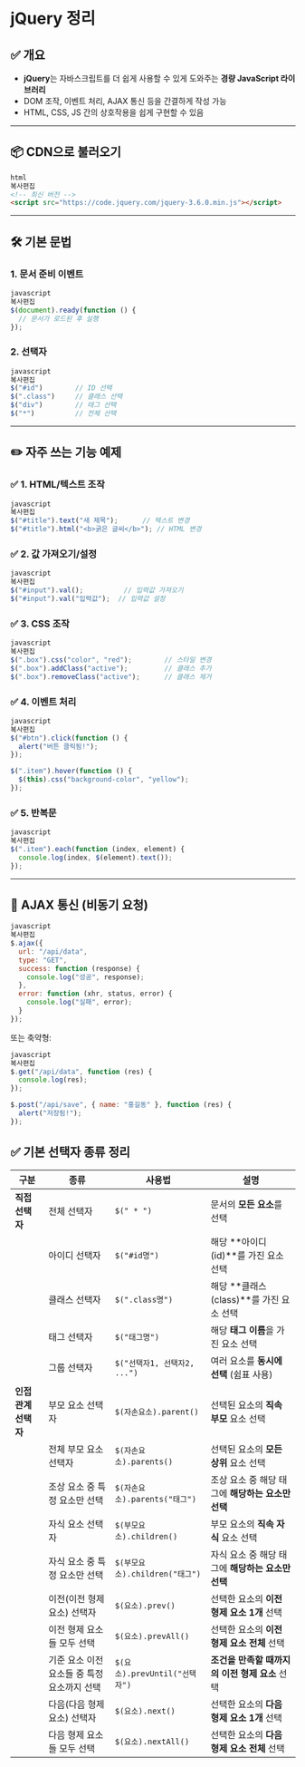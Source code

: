 # jQuery 정리

## ✅ 개요

- **jQuery**는 자바스크립트를 더 쉽게 사용할 수 있게 도와주는 **경량 JavaScript 라이브러리**
- DOM 조작, 이벤트 처리, AJAX 통신 등을 간결하게 작성 가능
- HTML, CSS, JS 간의 상호작용을 쉽게 구현할 수 있음

---

## 📦 CDN으로 불러오기

```html
html
복사편집
<!-- 최신 버전 -->
<script src="https://code.jquery.com/jquery-3.6.0.min.js"></script>

```

---

## 🛠️ 기본 문법

### 1. 문서 준비 이벤트

```jsx
javascript
복사편집
$(document).ready(function () {
  // 문서가 로드된 후 실행
});

```

### 2. 선택자

```jsx
javascript
복사편집
$("#id")        // ID 선택
$(".class")     // 클래스 선택
$("div")        // 태그 선택
$("*")          // 전체 선택

```

---

## ✏️ 자주 쓰는 기능 예제

### ✅ 1. HTML/텍스트 조작

```jsx
javascript
복사편집
$("#title").text("새 제목");      // 텍스트 변경
$("#title").html("<b>굵은 글씨</b>"); // HTML 변경

```

### ✅ 2. 값 가져오기/설정

```jsx
javascript
복사편집
$("#input").val();          // 입력값 가져오기
$("#input").val("입력값");  // 입력값 설정

```

### ✅ 3. CSS 조작

```jsx
javascript
복사편집
$(".box").css("color", "red");        // 스타일 변경
$(".box").addClass("active");         // 클래스 추가
$(".box").removeClass("active");      // 클래스 제거

```

### ✅ 4. 이벤트 처리

```jsx
javascript
복사편집
$("#btn").click(function () {
  alert("버튼 클릭됨!");
});

$(".item").hover(function () {
  $(this).css("background-color", "yellow");
});

```

### ✅ 5. 반복문

```jsx
javascript
복사편집
$(".item").each(function (index, element) {
  console.log(index, $(element).text());
});

```

---

## 🔄 AJAX 통신 (비동기 요청)

```jsx
javascript
복사편집
$.ajax({
  url: "/api/data",
  type: "GET",
  success: function (response) {
    console.log("성공", response);
  },
  error: function (xhr, status, error) {
    console.log("실패", error);
  }
});

```

또는 축약형:

```jsx
javascript
복사편집
$.get("/api/data", function (res) {
  console.log(res);
});

$.post("/api/save", { name: "홍길동" }, function (res) {
  alert("저장됨!");
});

```

## ✅ 기본 선택자 종류 정리

| 구분 | 종류 | 사용법 | 설명 |
| --- | --- | --- | --- |
| **직접 선택자** | 전체 선택자 | `$(" * ")` | 문서의 **모든 요소**를 선택 |
|  | 아이디 선택자 | `$("#id명")` | 해당 **아이디(id)**를 가진 요소 선택 |
|  | 클래스 선택자 | `$(".class명")` | 해당 **클래스(class)**를 가진 요소 선택 |
|  | 태그 선택자 | `$("태그명")` | 해당 **태그 이름**을 가진 요소 선택 |
|  | 그룹 선택자 | `$("선택자1, 선택자2, ...")` | 여러 요소를 **동시에 선택** (쉼표 사용) |
| **인접 관계 선택자** | 부모 요소 선택자 | `$(자손요소).parent()` | 선택된 요소의 **직속 부모** 요소 선택 |
|  | 전체 부모 요소 선택자 | `$(자손요소).parents()` | 선택된 요소의 **모든 상위** 요소 선택 |
|  | 조상 요소 중 특정 요소만 선택 | `$(자손요소).parents("태그")` | 조상 요소 중 해당 태그에 **해당하는 요소만 선택** |
|  | 자식 요소 선택자 | `$(부모요소).children()` | 부모 요소의 **직속 자식** 요소 선택 |
|  | 자식 요소 중 특정 요소만 선택 | `$(부모요소).children("태그")` | 자식 요소 중 해당 태그에 **해당하는 요소만 선택** |
|  | 이전(이전 형제 요소) 선택자 | `$(요소).prev()` | 선택한 요소의 **이전 형제 요소 1개** 선택 |
|  | 이전 형제 요소들 모두 선택 | `$(요소).prevAll()` | 선택한 요소의 **이전 형제 요소 전체** 선택 |
|  | 기준 요소 이전 요소들 중 특정 요소까지 선택 | `$(요소).prevUntil("선택자")` | **조건을 만족할 때까지의 이전 형제 요소** 선택 |
|  | 다음(다음 형제 요소) 선택자 | `$(요소).next()` | 선택한 요소의 **다음 형제 요소 1개** 선택 |
|  | 다음 형제 요소들 모두 선택 | `$(요소).nextAll()` | 선택한 요소의 **다음 형제 요소 전체** 선택 |